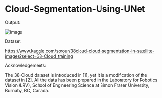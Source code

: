 # Cloud-Segmentation-Using-UNet
Output:

![image](https://user-images.githubusercontent.com/74396218/133720902-2bee5f17-7df4-424a-8b45-e7922b8b49d6.png)

Dataset:

https://www.kaggle.com/sorour/38cloud-cloud-segmentation-in-satellite-images?select=38-Cloud_training

Acknowledgements:

The 38-Cloud dataset is introduced in [1], yet it is a modification of the dataset in [2]. All the data has been prepared in the Laboratory for Robotics Vision (LRV), School of Engineering Science at Simon Fraser University, Burnaby, BC, Canada.
